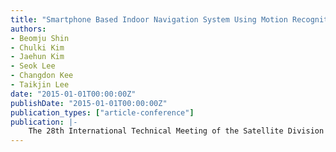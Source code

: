 ```yaml
---
title: "Smartphone Based Indoor Navigation System Using Motion Recognition and Map Matching Technology"
authors:
- Beomju Shin
- Chulki Kim
- Jaehun Kim
- Seok Lee
- Changdon Kee
- Taikjin Lee
date: "2015-01-01T00:00:00Z"
publishDate: "2015-01-01T00:00:00Z"
publication_types: ["article-conference"]
publication: |-
    The 28th International Technical Meeting of the Satellite Division of The Institute of Navigation (ION GNSS+ 2015)
---
```

